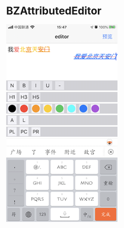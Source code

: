 # BZAttributedEditor

![](https://raw.githubusercontent.com/Bourbon404/BZAttributedEditor/master/DCIM.png)
